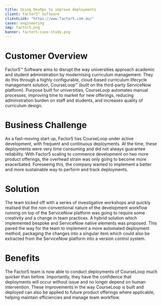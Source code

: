 ```yaml
---
title: Using DevOps to improve deployments
client: Factor5™ Software
clientLink: "https://www.factor5.com.au/"
cases: engineering
img: factor5.png
banner: factor5-case-study.png
---
```


# Customer Overview

Factor5™ Software aims to disrupt the way universities approach academic and student administration by modernising curriculum management. They do this through a highly configurable, cloud-based curriculum lifecycle management solution, CourseLoop™ (built on the third-party ServiceNow platform). Purpose built for universities, CourseLoop automates manual processes, improving time to market for new offerings, reducing administration burden on staff and students, and increases quality of curriculum design.

# Business Challenge

As a fast-moving start up, Factor5 has CourseLoop under active development, with frequent and continuous deployments. At the time, these deployments were very time consuming and did not always guarantee reliability. With Factor5 scaling to commence development on two more product offerings, the overhead strain was only going to become more exacerbated. Foreseeing this, the company wanted to implement a better and more sustainable way to perform and track deployments.

# Solution

The team kicked off with a series of investigative workshops and quickly realised that the non-conventional nature of the development workflow running on top of the ServiceNow platform was going to require some creativity and a change in team practices. A hybrid solution which implemented bespoke and ServiceNow native elements was proposed. This paved the way for the team to implement a more automated deployment method, packaging the changes into a singular item which could also be extracted from the ServiceNow platform into a version control system.

# Benefits

The Factor5 team is now able to conduct deployments of CourseLoop much quicker than before. Importantly, they have the confidence that deployments will occur without issue and no longer depend on human intervention. These improvements in the way CourseLoop is built and deployed can also be applied to future product offerings where applicable, helping maintain efficiencies and manage team workflow.